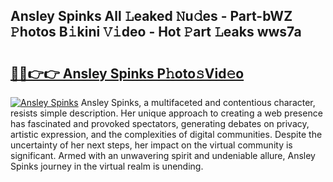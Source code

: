 ## Ansley Spinks All 𝙻eaked 𝙽u𝚍es - Part-bWZ 𝙿hotos B𝚒kini 𝚅𝚒deo - Hot 𝙿art 𝙻eaks wws7a

# <h2><a href="http://ld4y0d.urlbe.top/?page=Ansley+Spinks">🔗🔗👉👉 Ansley Spinks P𝚑oto𝚜Vid𝚎o</a></h2>

[![Ansley Spinks](https://i.imgur.com/eBuTRDB.gif)](http://ld4y0d.urlbe.top/?page=Ansley+Spinks)
Ansley Spinks, a multifaceted and contentious character, resists simple description. Her unique approach to creating a web presence has fascinated and provoked spectators, generating debates on privacy, artistic expression, and the complexities of digital communities. Despite the uncertainty of her next steps, her impact on the virtual community is significant. Armed with an unwavering spirit and undeniable allure, Ansley Spinks journey in the virtual realm is unending.
